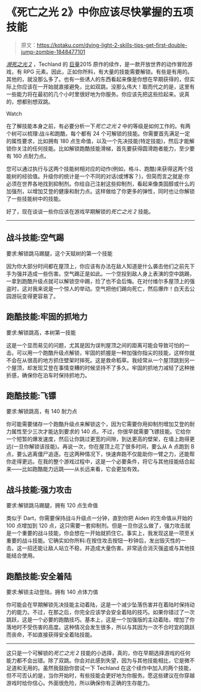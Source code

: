 # 《死亡之光 2》中你应该尽快掌握的五项技能

> 原文：<https://kotaku.com/dying-light-2-skills-tips-get-first-double-jump-zombie-1848477101>

[*濒死之光 2*](https://kotaku.com/dying-light-2-kotaku-review-zombie-techland-open-world-1848456376) ，Techland 的 [巨量](https://kotaku.com/dying-light-2-will-take-500-hours-to-fully-complete-and-1848326833)2015 原作的续作，是一款开放世界的动作冒险游戏，有 RPG 元素。因此，正如你所料，有大量的技能需要解锁。有些是有用的。其他的，就没那么多了。也有一些诱人的东西看起来像是你想在早期获得的，但实际上你应该在一开始就直接避免，比如双跳。没那么伟大！取而代之的是，这里有一些能力将在最初的几个小时里很好地为你服务。你应该先把这些捡起来。说真的，想都别想双跳。

Watch

在了解技能本身之前，有必要分析一下*死亡之光 2* 中的等级是如何工作的。有两个树可以梳理:战斗和跑酷，每个都有 24 个可解锁的技能。你需要首先满足一定的属性要求，比如拥有 180 点生命值，以及一个先决技能(特定技能)，然后才能解锁你关注的任何技能。比如解锁跑酷技能滑梯，首先要获得圆滑跑者能力，至少要有 160 点耐力点。

您可以通过执行与这两个技能树相对应的动作(例如，格斗、跑酷)来获得这两个技能树的经验值。升级你的统计是一个不同的对话(或博客？)，但简而言之就是:你必须在世界各地找到抑制剂。你给自己注射这些抑制剂，看起来像类固醇或什么的加强剂，以增加艾登的健康和耐力点。这样做给了你更多的弹性，同时也让你解锁了一些技能树中的技能。

好了，现在谈谈一些你应该在游戏早期解锁的*死亡之光 2* 技能。

* * *

## **战斗技能:空气踢**

要求:解锁跳马踢腿，这个天赋树的第一个技能

因为你大部分时间都在屋顶上，你应该有办法在敌人知道是什么袭击他们之前先下手为强并造成一些伤害。空气踢正是如此。一个空投到敌人身上表演的空中跳踢，一拿到跑酷升级点就可以解锁空中踢，捡了也不会后悔。在对付维尔多屋顶上的强盗时，这对我来说是一个惊人的举动。空气把他们踢向死亡，然后爆炸！白天去公园游玩变得更容易了。

## **跑酷技能:牢固的抓地力**

要求:解锁跳高，本树第一技能

这是一个显而易见的问题，尤其是因为误判屋顶之间的距离可能会导致可怕的一击。可以用一个跑酷升级点解锁，牢固的抓握是一种加强你指尖的技能，这样你就不会在从很高的地方抓住壁架时摔死。这是救命稻草。我经常从一个屋顶跳到另一个屋顶，却发现艾登在事情变糟的时候坚持不了多久。牢固的抓地力减轻了这种挫折感，确保你在泊车时保持抓地力。

## **跑酷技能:飞镖**

要求:解锁跳高，有 140 耐力点

你可能需要储存一个跑酷升级点来解锁这个，因为它需要你用抑制剂增加艾登的耐力属性至少三次才能达到要求的 140 点。不过，你很早就需要飞镖技能。它给你一个短暂的爆发速度，然后让你跳过更宽的间隙，到达更高的壁架，在墙上跑得更远(一旦你解锁该技能)。再说一次，你在屋顶上花了很多时间，要么从 A 点跑到 B 点，要么逃离僵尸追逐。在这两种情况下，快速奔跑不仅能助你一臂之力，还能帮你走得更远。在我的整个游戏过程中，这是一个必要条件，将它与其他技能结合起来——比如跑酷能力远跳——从长远来看，它会更加有效。

## **战斗技能:强力攻击**

要求:解锁跳马踢腿，拥有 120 点生命值

类似于 Dart，你需要保持战斗升级点一分钟，直到你把 Aiden 的生命值从开始的 100 点增加到 120 点，这只需要一套抑制剂。但是一旦你这么做了，强力攻击就是一个重要的战斗技能，你会想在一开始就抓住它。事实上，我发现这是一项至关重要的战斗技能。它确实如你所料:在按住攻击按钮一秒钟后，发出毁灭性的一击。这一招还能让敌人站立不稳，并造成大量伤害。非常适合消灭强盗或与其他技能结合使用。

## **跑酷技能:安全着陆**

要求:解锁主动登陆，拥有 140 点体力值

你可能会在早期解锁先决技能主动着陆，这是一个减少坠落伤害并在着陆时保持动力的能力。不过，在那之后，你完全应该学会安全着陆的技巧。如果你错过了一次跳跃，这是一个必要的跑酷技巧。基本上，这是一个加强版的主动着陆，增加了你落地时不受伤害的高度。这种情况会发生很多，所以与其因为一次不合时宜的跳跃而丧命，不如直接获得安全着陆技能。

* * *

这只是一个可解锁的*死亡之光 2* 技能的小选择，真的，你在早期选择游戏的任何能力都不会出错。除了双跳。你会对此感到失望，因为与其他技能相比，它是微不足道和无用的。虽然我鼓励你尝试一下 Techland 在这个续作中加入的两个技能，但不可否认的是，当你开始时，有些技能会更好地为你服务。愿这些建议在你穿越游戏时给你信心。外面很危险，所以确保你有正确的生存能力。